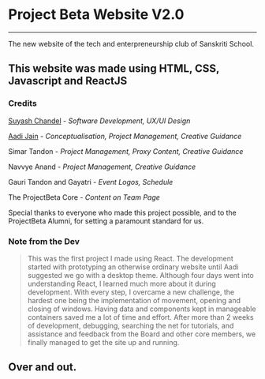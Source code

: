 # Project Beta Website V2.0
---
The new website of the tech and enterpreneurship club of Sanskriti School.

This website was made using **HTML, CSS, Javascript and ReactJS**
---
### Credits

[Suyash Chandel](https://github.com/SuyashC1000) - _Software Development, UX/UI Design_

[Aadi Jain](https://github.com/diofthecreed) - _Conceptualisation, Project Management, Creative Guidance_

Simar Tandon - _Project Management, Proxy Content, Creative Guidance_

Navvye Anand - _Project Management, Creative Guidance_

Gauri Tandon and Gayatri - _Event Logos, Schedule_

The ProjectBeta Core - _Content on Team Page_

Special thanks to everyone who made this project possible, and to the ProjectBeta Alumni, for setting a paramount standard for us. 

### Note from the Dev
>This was the first project I made using React. The development started with prototyping an otherwise ordinary website until Aadi suggested we go with a desktop theme. Although four days went into understanding React, I learned much more about it during development. With every step, I overcame a new challenge, the hardest one being the implementation of movement, opening and closing of windows. Having data and components kept in manageable containers saved me a lot of time and effort. After more than 2 weeks of development, debugging, searching the net for tutorials, and assistance and feedback from the Board and other core members, we finally managed to get the site up and running.

Over and out. 
---